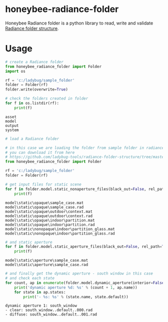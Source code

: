 # honeybee-radiance-folder
Honeybee Radiance folder is a python library to read, write and validate
[Radiance folder structure](https://github.com/ladybug-tools/radiance-folder-structure).


# Usage

```python
# create a Radiance folder
from honeybee_radiance_folder import Folder
import os

rf = 'c:/ladybug/sample_folder'
folder = Folder(rf)
folder.write(overwrite=True)

# check the folders created in folder
for f in os.listdir(rf):
    print(f)
```

```shell
asset
model
output
system
```

```python
# load a Radiance folder

# in this case we are loading the folder from sample folder in radiance folder repository
# you can download it from here
# https://github.com/ladybug-tools/radiance-folder-structure/tree/master/project_folder
from honeybee_radiance_folder import Folder

rf = 'c:/ladybug/sample_folder'
folder = Folder(rf)

# get input files for static scene
for f in folder.model.static_nonaperture_files(black_out=False, rel_path=True):
    print(f)
```

```shell
model\static\opaque\sample_case.mat
model\static\opaque\sample_case.rad
model\static\opaque\outdoor\context.mat
model\static\opaque\outdoor\context.rad
model\static\opaque\indoor\partition.mat
model\static\opaque\indoor\partition.rad
model\static\nonopaque\indoor\partition_glass.mat
model\static\nonopaque\indoor\partition_glass.rad
```

```python
# and static aperture
for f in folder.model.static_aperture_files(black_out=False, rel_path=True):
    print(f)
```

```shell
model\static\aperture\sample_case.mat
model\static\aperture\sample_case.rad
```

```python
# and finally get the dynamic aperture - south window in this case
# and check each state
for count, ap in enumerate(folder.model.dynamic_aperture(interior=False)):
    print('dynamic aperture %d: %s' % (count + 1, ap.name))
    for state in ap.states:
        print('- %s: %s' % (state.name, state.default))
```

```shell
dynamic aperture 1: south_window
- clear: south_window..default..000.rad
- diffuse: south_window..default..001.rad
```
